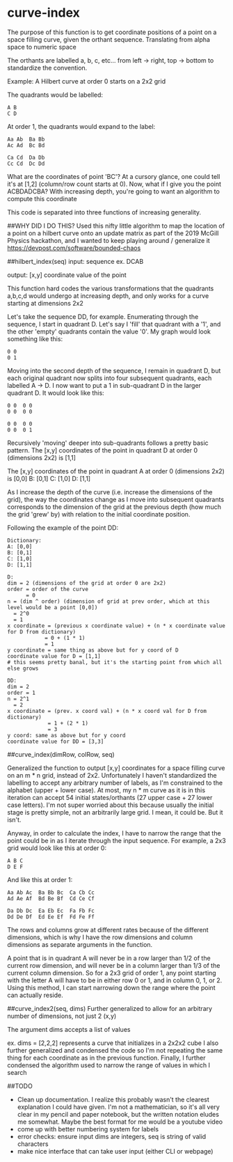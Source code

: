 # curve-index

The purpose of this function is to get coordinate positions of a point on a space filling curve, given the orthant sequence. Translating from alpha space to numeric space


The orthants are labelled a, b, c, etc... from left -> right, top -> bottom to standardize the convention. 

Example:
A Hilbert curve at order 0 starts on a 2x2 grid

The quadrants would be labelled:
```
A B
C D
```

At order 1, the quadrants would expand to the label:
```
Aa Ab  Ba Bb
Ac Ad  Bc Bd

Ca Cd  Da Db
Cc Cd  Dc Dd
```

What are the coordinates of point 'BC'? At a cursory glance, one could tell it's at [1,2] (column/row count starts at 0). Now, what if I give you the point ACBDADCBA? With increasing depth, you're going to want an algorithm to compute this coordinate

This code is separated into three functions of increasing generality.

##WHY DID I DO THIS? 
Used this nifty little algorithm to map the location of a point on a hilbert curve onto an update matrix as part of the 2019 McGill Physics hackathon, and I wanted to keep playing around / generalize it
https://devpost.com/software/bounded-chaos

##hilbert_index(seq)
input: sequence ex. DCAB

output: [x,y] coordinate value of the point

This function hard codes the various transformations that the quadrants a,b,c,d would undergo at increasing depth, and only works for a curve starting at dimensions 2x2 

Let's take the sequence DD, for example. Enumerating through the sequence, I start in quadrant D. Let's say I 'fill' that quadrant with a '1', and the other 'empty' quadrants contain the value '0'. My graph would look something like this:

```
0 0
0 1
```

Moving into the second depth of the sequence, I remain in quadrant D, but each original quadrant now splits into four subsequent quadrants, each labelled A -> D. I now want to put a 1 in sub-quadrant D in the larger quadrant D. It would look like this:

```
0 0  0 0
0 0  0 0 

0 0  0 0
0 0  0 1
```

Recursively 'moving' deeper into sub-quadrants follows a pretty basic pattern. The [x,y] coordinates of the point in quadrant D at order 0 (dimensions 2x2) is [1,1]

The [x,y] coordinates of the point in quadrant A at order 0 (dimensions 2x2) is [0,0]
B: [0,1]
C: [1,0]
D: [1,1]

As I increase the depth of the curve (i.e. increase the dimensions of the grid), the way the coordinates change as I move into subsequent quadrants corresponds to the dimension of the grid at the previous depth (how much the grid 'grew' by) with relation to the initial coordinate position.

Following the example of the point DD:
```
Dictionary:
A: [0,0]
B: [0,1]
C: [1,0]
D: [1,1]

D:
dim = 2 (dimensions of the grid at order 0 are 2x2)
order = order of the curve
	  = 0
n = (dim ^ order) (dimension of grid at prev order, which at this level would be a point [0,0])
  = 2^0
  = 1
x coordinate = (previous x coordinate value) + (n * x coordinate value for D from dictionary)
			= 0 + (1 * 1)
			= 1
y coordinate = same thing as above but for y coord of D
coordinate value for D = [1,1]
# this seems pretty banal, but it's the starting point from which all else grows

DD:
dim = 2 
order = 1
n = 2^1
  = 2
x coordinate = (prev. x coord val) + (n * x coord val for D from dictionary)
			 = 1 + (2 * 1)
			 = 3
y coord: same as above but for y coord
coordinate value for DD = [3,3]

```

##curve_index(dimRow, colRow, seq)

Generalized the function to output [x,y] coordinates for a space filling curve on an m * n grid, instead of 2x2. Unfortunately I haven't standardized the labelling to accept any arbitrary number of labels, as I'm constrained to the alphabet (upper + lower case). At most, my n * m curve as it is in this iteration can accept 54 initial states/orthants (27 upper case + 27 lower case letters). I'm not super worried about this because usually the initial stage is pretty simple, not an arbitrarily large grid. I mean, it could be. But it isn't. 

Anyway, in order to calculate the index, I have to narrow the range that the point could be in as I iterate through the input sequence. For example, a 2x3 grid would look like this at order 0:

```
A B C
D E F
```
And like this at order 1:

```
Aa Ab Ac  Ba Bb Bc  Ca Cb Cc
Ad Ae Af  Bd Be Bf  Cd Ce Cf

Da Db Dc  Ea Eb Ec  Fa Fb Fc
Dd De Df  Ed Ee Ef  Fd Fe Ff

```

The rows and columns grow at different rates because of the different dimensions, which is why I have the row dimensions and column dimensions as separate arguments in the function.

A point that is in quadrant A will never be in a row larger than 1/2 of the current row dimension, and will never be in a column larger than 1/3 of the current column dimension. So for a 2x3 grid of order 1, any point starting with the letter A will have to be in either row 0 or 1, and in column 0, 1, or 2. Using this method, I can start narrowing down the range where the point can actually reside.


##curve_index2(seq, dims)
Further generalized to allow for an arbitrary number of dimensions, not just 2 (x,y)

The argument dims accepts a list of values 

ex. dims = [2,2,2] represents a curve that initializes in a 2x2x2 cube 
I also further generalized and condensed the code so I'm not repeating the same thing for each coordinate as in the previous function.
Finally, I further condensed the algorithm used to narrow the range of values in which I search 

##TODO
- Clean up documentation. I realize this probably wasn't the clearest explanation I could have given. I'm not a mathematician, so it's all very clear in my pencil and paper notebook, but the written notation eludes me somewhat. Maybe the best format for me would be a youtube video
- come up with better numbering system for labels
- error checks: ensure input dims are integers, seq is string of valid characters
- make nice interface that can take user input (either CLI or webpage)












